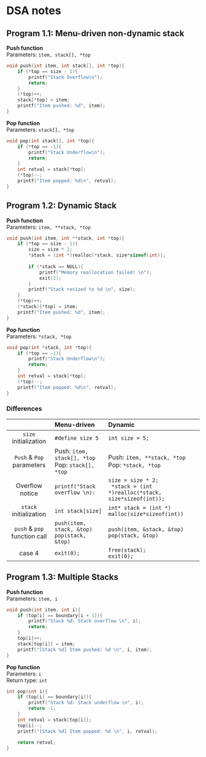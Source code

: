 # DSA notes
## Program 1.1: Menu-driven non-dynamic stack
**Push function** <br>
Parameters: ```item, stack[], *top```
```C
void push(int item, int stack[], int *top){
    if (*top == size - 1){
        printf("Stack Overflow\n");
        return;
    }
    (*top)++;
    stack[*top] = item;
    printf("Item pushed: %d", item);
}

```
**Pop function** <br>
Parameters: ```stack[], *top```
```C
void pop(int stack[], int *top){
    if (*top == -1){
        printf("Stack Underflow\n");
        return;
    }
    int retval = stack[*top];
    (*top)--;
    printf("Item popped: %d\n", retval);
}
```
## Program 1.2: Dynamic Stack
**Push function** <br>
Parameters: ```item, **stack, *top```
```C
void push(int item, int **stack, int *top){
    if (*top == size - 1){
        size = size * 2;
        *stack = (int *)realloc(*stack, size*sizeof(int));
        
        if (*stack == NULL){
            printf("Memory reallocation failed! \n");
            exit(1);
        }
        printf("Stack resized to %d \n", size);
    }
    (*top)++;
    (*stack)[*top] = item;
    printf("Item pushed: %d", item);
}
```
**Pop function** <br>
Parameters: ```*stack, *top```
```C
void pop(int *stack, int *top){
    if (*top == -1){
        printf("Stack Underflow\n");
        return;
    }
    int retval = stack[*top];
    (*top)--;
    printf("Item popped: %d\n", retval);
}
```

### Differences

||Menu-driven|Dynamic|
|:---:|:---|:---|
|```size``` initialization|```#define size 5```|```int size = 5;```|
|```Push``` & ```Pop``` parameters|Push: ```item, stack[], *top``` <br> Pop: ```stack[], *top```|Push: ```item, **stack, *top``` <br> Pop: ```*stack, *top```|
|Overflow notice|```printf("Stack overflow \n):```|```size = size * 2;``` <br> ``` *stack = (int *)realloc(*stack, size*sizeof(int));```|
|```stack``` initialization|```int stack[size]```|```int* stack = (int *) malloc(size*sizeof(int))```|
|```push``` & ```pop``` function call|```push(item, stack, &top)``` <br> ```pop(stack, &top)```|```push(item, &stack, &top)``` <br> ```pop(stack, &top)```|
|case 4|```exit(0);```|```free(stack);``` <br> ```exit(0);```|

## Program 1.3: Multiple Stacks

**Push function** <br>
Parameters: ```item, i```

```C
void push(int item, int i){
    if (top[i] == boundary[i + 1]){
        printf("Stack %d: Stack overflow \n", i);
        return;
    }
    top[i]++;
    stack[top[i]] = item;
    printf("[Stack %d] Item pushed: %d \n", i, item);
}
```

**Pop function** <br>
Parameters: ```i``` <br>
Return type: ```int```

```C
int pop(int i){
    if (top[i] == boundary[i]){
        printf("Stack %d: Stack underflow \n", i);
        return -1;
    }
    int retval = stack[top[i]];
    top[i]--;
    printf("[Stack %d] Item popped: %d \n", i, retval);
    
    return retval;
}
```
